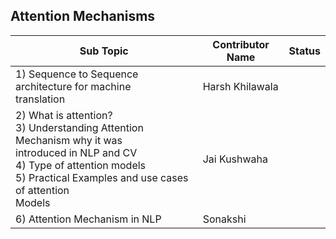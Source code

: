 ## Attention Mechanisms

| Sub Topic | Contributor Name | Status     |
| --------- | ---------------- | ---------- |
| 1) Sequence to Sequence architecture for machine<br>translation                                                                                                                                   | Harsh Khilawala |  |
| 2) What is attention?<br>3) Understanding Attention Mechanism why it was<br>introduced in NLP and CV<br>4) Type of attention models<br>5) Practical Examples and use cases of attention<br>Models | Jai Kushwaha    |  |
| 6) Attention Mechanism in NLP                                                                                                                                                                     | Sonakshi        |  |


